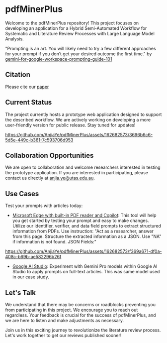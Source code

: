 # pdfMinerPlus 

Welcome to the pdfMinerPlus repository! This project focuses on developing an application for a Hybrid Semi-Automated Workflow for Systematic and Literature Review Processes with Large Language Model Analysis.

"Prompting is an art. You will likely need to try a few different approaches for your prompt if you don’t get your desired outcome the first time."
by [gemini-for-google-workspace-prompting-guide-101](https://inthecloud.withgoogle.com/gemini-for-google-workspace-prompt-guide/dl-cd.html)

## Citation

Please cite our [paper](https://www.mdpi.com/1999-5903/16/5/167)

## Current Status

The project currently hosts a prototype web application designed to support the described workflow. We are actively working on developing a more user-friendly version for public release. Stay tuned for updates! 

https://github.com/AnjiaYe/pdfMinerPlus/assets/162682573/3696b6c6-5d5e-449c-b361-7c593706d953



## Collaboration Opportunities

We are open to collaboration and welcome researchers interested in testing the prototype application. If you are interested in participating, please contact us directly at [anjia.ye@utas.edu.au](mailto:anjia.ye@utas.edu.au).

## Use Cases

Test your prompts with articles today:

- [Microsoft Edge with built-in PDF reader and Copilot](https://microsoft.com/edge): This tool will help you get started by testing your prompt and easy to make changes. Utilize our identifier, verifier, and data field prompts to extract structured information from PDFs.
  Use instruction: "Act as a researcher, answer from this page. Structure the extracted information as a JSON. Use "NA" if information is not found. JSON Fields:"

 https://github.com/AnjiaYe/pdfMinerPlus/assets/162682573/f369a671-df0a-408c-b69b-ae582296b26f


- [Google AI Studio](https://aistudio.google.com): Experiment with Gemini Pro models within Google AI Studio to apply prompts on full-text articles. This was same model used in our case study.


## Let's Talk

We understand that there may be concerns or roadblocks preventing you from participating in this project. We encourage you to reach out regardless. Your feedback is crucial for the success of pdfMinerPlus, and we are here to listen and make adjustments as necessary.

Join us in this exciting journey to revolutionize the literature review process. Let's work together to get our reviews published sooner!
